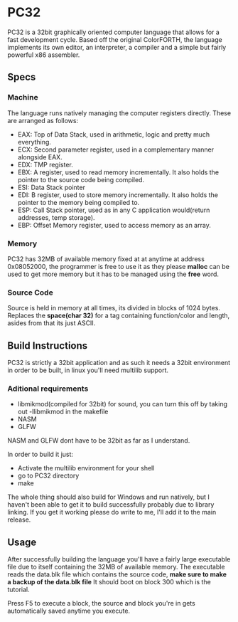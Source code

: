 # PC32

PC32 is a 32bit graphically oriented computer language that allows for a fast development cycle.
Based off the original ColorFORTH, the language implements its own editor, 
an interpreter, a compiler and a simple but fairly powerful x86 assembler.

## Specs
### Machine
The language runs natively managing the computer registers directly.
These are arranged as follows:
- EAX: Top of Data Stack, used in arithmetic, logic and pretty much everything.
- ECX: Second parameter register, used in a complementary manner alongside EAX.
- EDX: TMP register.
- EBX: A register, used to read memory incrementally. It also holds the pointer to the source code being compiled.
- ESI: Data Stack pointer
- EDI: B register, used to store memory incrementally. It also holds the pointer to the memory being compiled to.
- ESP: Call Stack pointer, used as in any C application would(return addresses, temp storage).
- EBP: Offset Memory register, used to access memory as an array.

### Memory
PC32 has 32MB of available memory fixed at at anytime at address 0x08052000, the programmer is free to use it as they please
**malloc** can be used to get more memory but it has to be managed using the **free** word. 

### Source Code
Source is held in memory at all times, its divided in blocks of 1024 bytes.
Replaces the **space(char 32)** for a tag containing function/color and length, asides from that its just ASCII.

## Build Instructions
PC32 is strictly a 32bit application and as such it needs a 32bit environment in order to be built,
in linux you'll need multilib support.

### Aditional requirements
- libmikmod(compiled for 32bit) for sound, you can turn this off by taking out -llibmikmod in the makefile
- NASM
- GLFW

NASM and GLFW dont have to be 32bit as far as I understand.

In order to build it just:
- Activate the multilib environment for your shell 
- go to PC32 directory
- make

The whole thing should also build for Windows and run natively, 
but I haven't been able to get it to build successfully probably due to library linking. 
If you get it working please do write to me, I'll add it to the main release.

## Usage
After successfully building the language you'll have a fairly large executable file due to itself containing the
32MB of available memory. 
The executable reads the data.blk file which contains the source code, **make sure to make a backup of the data.blk file**
It should boot on block 300 which is the tutorial.

Press F5 to execute a block, the source and block you're in gets automatically saved anytime you execute.



